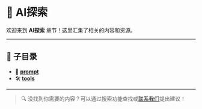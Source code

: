 # 🤖 AI探索

欢迎来到 **AI探索** 章节！这里汇集了相关的内容和资源。

---

## 📂 子目录

- 💬 [**prompt**](./prompt/)
- 🛠️ [**tools**](./tools/)


---

> 🔍 没找到你需要的内容？可以通过搜索功能查找或[联系我们](https://github.com/benhaooo)提出建议！

